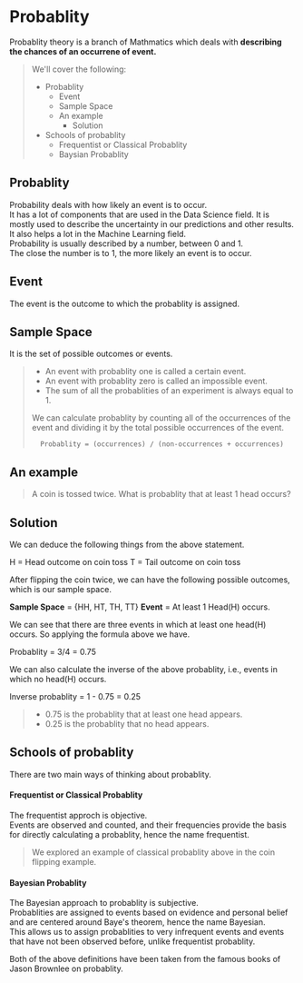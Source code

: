 # Probablity

Probablity theory is a branch of Mathmatics which deals with **describing the chances of an occurrene of event.**

> We'll cover the following:
>
> - Probablity
>   - Event
>   - Sample Space
>   - An example
>     - Solution
> - Schools of probablity
>   - Frequentist or Classical Probablity
>   - Baysian Probablity

## Probablity

Probability deals with how likely an event is to occur.  
It has a lot of components that are used in the Data Science field. It is mostly used to describe the uncertainty in our predictions and other results.  
It also helps a lot in the Machine Learning field.  
 Probability is usually described by a number, between 0 and 1.  
 The close the number is to 1, the more likely an event is to occur.

## Event

The event is the outcome to which the probablity is assigned.

## Sample Space

It is the set of possible outcomes or events.

> - An event with probablity one is called a certain event.
> - An event with probablity zero is called an impossible event.
> - The sum of all the probablities of an experiment is always equal to 1.
>
> We can calculate probablity by counting all of the occurrences of the event and dividing it by the total possible occurrences of the event.
>
>       Probablity = (occurrences) / (non-occurrences + occurrences)

## An example

> A coin is tossed twice. What is probablity that at least 1 head occurs?

## Solution

We can deduce the following things from the above statement.

H = Head outcome on coin toss
T = Tail outcome on coin toss

After flipping the coin twice, we can have the following possible outcomes, which is our sample space.

**Sample Space** = {HH, HT, TH, TT}
**Event** = At least 1 Head(H) occurs.

We can see that there are three events in which at least one head(H) occurs. So applying the formula above we have.

Probablity = 3/4 = 0.75

We can also calculate the inverse of the above probablity, i.e., events in which no head(H) occurs.

Inverse probablity = 1 - 0.75 = 0.25

> - 0.75 is the probablity that at least one head appears.
> - 0.25 is the probablity that no head appears.

## Schools of probablity

There are two main ways of thinking about probablity.

#### Frequentist or Classical Probablity

The frequentist approch is objective.  
 Events are observed and counted, and their frequencies provide the basis for directly calculating a probablity, hence the name frequentist.

> We explored an example of classical probablity above in the coin flipping example.

#### Bayesian Probablity

The Bayesian approach to probablity is subjective.  
 Probablities are assigned to events based on evidence and personal belief and are centered around Baye's theorem, hence the name Bayesian.  
This allows us to assign probablities to very infrequent events and events that have not been observed before, unlike frequentist probablity.

Both of the above definitions have been taken from the famous books of Jason Brownlee on probablity.
